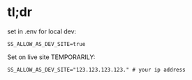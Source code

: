 # tl;dr

set in .env for local dev:

```.env
SS_ALLOW_AS_DEV_SITE=true
```

Set on live site TEMPORARILY:

```.env
SS_ALLOW_AS_DEV_SITE="123.123.123.123." # your ip address
```
